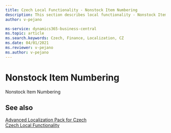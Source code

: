 ```yaml
---
title: Czech Local Functionality - Nonstock Item Numbering
description: This section describes local functionality - Nonstock Item Numbering in the Czech version of Business Central.
author: v-pejano

ms-service: dynamics365-business-central
ms.topic: article
ms.search.keywords: Czech, Finance, Localization, CZ
ms.date: 04/01/2021
ms.reviewer: v-pejano
ms.author: v-pejano
---
```


# Nonstock Item Numbering

Nonstock Item Numbering

## See also

[Advanced Localization Pack for Czech](ui-extensions-advanced-localization-pack-cz.md)  
[Czech Local Functionality](czech-local-functionality.md)  
